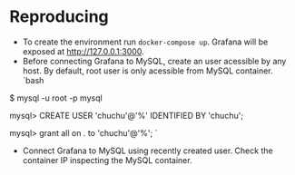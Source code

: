 # Reproducing

- To create the environment run `docker-compose up`. Grafana will be exposed at http://127.0.0.1:3000.
- Before connecting Grafana to MySQL, create an user acessible by any host. By default, root user is only acessible from MySQL container.
`bash

$ mysql -u root -p mysql

mysql> CREATE USER 'chuchu'@'%' IDENTIFIED BY 'chuchu';

mysql> grant all on *.* to 'chuchu'@'%';
`
- Connect Grafana to MySQL using recently created user. Check the container IP inspecting the MySQL container.
